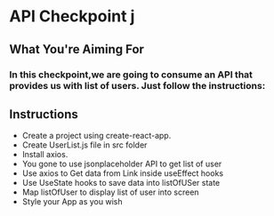 # API Checkpoint j

## What You're Aiming For

### In this checkpoint,we are going to consume an API that provides us with list of users. Just follow the instructions:

## Instructions

- Create a project using create-react-app.
- Create UserList.js file in src folder
- Install axios.
- You gone to use jsonplaceholder API to get list of user
- Use axios to Get data from Link inside useEffect hooks
- Use UseState hooks to save data into listOfUSer state
- Map listOfUser to display list of user into screen
- Style your App as you wish
